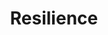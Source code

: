---
pid: mp184
title: Resilience
location_transcription: Wherever wild purple morning glories go
coordinates: "[-75.172025720814, 39.915463814945]"
zipcode: '19119'
gen_neighborhood: Northwest Philadelphia
neighborhood: Mount Airy
outside_phl: 
age: '43'
age_range: 40-49
instagram: 
image_file_name: mp_184.jpg
proposal_transcription: Even in the hardest parts of town (Especially in the hardest
  parts of town, wild purple morning glories thrive every late summer and fall.  No
  matter what happens around them, hey are always there, always abundant, always beautiful.  That's
  the resilience of our city's heart.
topic: Environment,Neighborhoods,Uplifting,Sustainability
topic_summary: 0, 0, 0, 0, 0
type: Garden
keywords_other: Morning glories, resilience, hope
credit: Jane Wiedmann
image_labels: 
twitter: 
facebook: 
permalink: "/monuments/mp184/"
layout: item-page
---